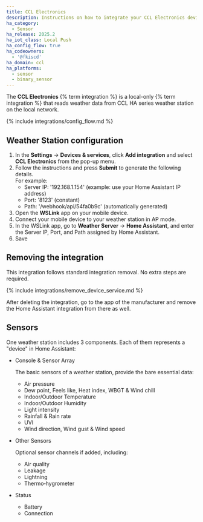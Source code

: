 ```yaml
---
title: CCL Electronics
description: Instructions on how to integrate your CCL Electronics devices into Home Assistant.
ha_category:
  - Sensor
ha_release: 2025.2
ha_iot_class: Local Push
ha_config_flow: true
ha_codeowners:
  - '@fkiscd'
ha_domain: ccl
ha_platforms:
  - sensor
  - binary_sensor
---
```


The **CCL Electronics** {% term integration %} is a local-only {% term integration %} that reads weather data from CCL HA series weather station on the local network.

{% include integrations/config_flow.md %}

## Weather Station configuration

1. In the **Settings** → **Devices & services**, click **Add integration** and select **CCL Electronics** from the pop-up menu.
2. Follow the instructions and press **Submit** to generate the following details.  
   For example:
   - Server IP: '192.168.1.154' (example: use your Home Assistant IP address)
   - Port: '8123' (constant)
   - Path: '/webhook/api/54fa0b9c' (automatically generated)
3. Open the **WSLink** app on your mobile device.
4. Connect your mobile device to your weather station in AP mode.
5. In the WSLink app, go to **Weather Server** → **Home Assistant**, and enter the Server IP, Port, and Path assigned by Home Assistant.
6. Save

## Removing the integration

This integration follows standard integration removal. No extra steps are required.

{% include integrations/remove_device_service.md %}

After deleting the integration, go to the app of the manufacturer and remove the Home Assistant integration from there as well.

## Sensors

One weather station includes 3 components. Each of them represents a "device" in Home Assistant:

- Console & Sensor Array

  The basic sensors of a weather station, provide the bare essential data:
  - Air pressure
  - Dew point, Feels like, Heat index, WBGT & Wind chill
  - Indoor/Outdoor Temperature
  - Indoor/Outdoor Humidity
  - Light intensity
  - Rainfall & Rain rate
  - UVI
  - Wind direction, Wind gust & Wind speed

- Other Sensors

  Optional sensor channels if added, including:
  - Air quality
  - Leakage
  - Lightning
  - Thermo‐hygrometer

- Status

  - Battery
  - Connection

